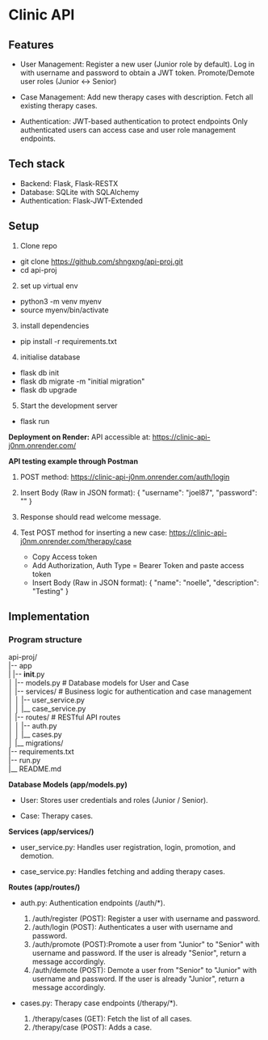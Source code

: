 # Clinic API 

## Features
- User Management:
Register a new user (Junior role by default).
Log in with username and password to obtain a JWT token.
Promote/Demote user roles (Junior <-> Senior)

- Case Management:
Add new therapy cases with description.
Fetch all existing therapy cases.

- Authentication:
JWT-based authentication to protect endpoints
Only authenticated users can access case and user role management endpoints.


## Tech stack
- Backend: Flask, Flask-RESTX
- Database: SQLite with SQLAlchemy
- Authentication: Flask-JWT-Extended

## Setup
1. Clone repo
- git clone https://github.com/shngxng/api-proj.git
- cd api-proj

2. set up virtual env
- python3 -m venv myenv
- source myenv/bin/activate  

3. install dependencies
- pip install -r requirements.txt

4. initialise database
- flask db init
- flask db migrate -m "initial migration"
- flask db upgrade

5. Start the development server
- flask run

**Deployment on Render:**
API accessible at: https://clinic-api-j0nm.onrender.com/

**API testing example through Postman**
1. POST method: https://clinic-api-j0nm.onrender.com/auth/login

2. Insert Body (Raw in JSON format):
{
  "username": "joel87",
  "password": ""
}

3. Response should read welcome message. 

4. Test POST method for inserting a new case: https://clinic-api-j0nm.onrender.com/therapy/case
    - Copy Access token
    - Add Authorization, Auth Type = Bearer Token and paste access token
    - Insert Body (Raw in JSON format):
{
  "name": "noelle",
  "description": "Testing"
}



## Implementation 

### Program structure 
api-proj/ \
|-- app \
|   |-- __init__.py \
│   |-- models.py          # Database models for  User and Case \
│   |-- services/          # Business logic for authentication and case management \
│   │   |-- user_service.py \
│   │   |__ case_service.py \
│   |-- routes/            # RESTful API routes \
│   │   |-- auth.py \
│   │   |__ cases.py \
│   |__ migrations/ \
|-- requirements.txt \
|-- run.py \
|__ README.md 

**Database Models (app/models.py)**
- User: Stores user credentials and roles (Junior / Senior).

- Case: Therapy cases.

**Services (app/services/)**
- user_service.py: Handles user registration, login, promotion, and demotion.

- case_service.py: Handles fetching and adding therapy cases.

**Routes (app/routes/)**
- auth.py: Authentication endpoints (/auth/*).
    1. /auth/register (POST): Register a user with username and password.
    2. /auth/login (POST): Authenticates a user with username and password.
    3. /auth/promote (POST):Promote a user from "Junior" to "Senior" with username and password. If the user is already "Senior", return a message accordingly.
    4. /auth/demote (POST): Demote a user from "Senior" to "Junior" with username and password. If the user is already "Junior", return a message accordingly.

- cases.py: Therapy case endpoints (/therapy/*).
    1. /therapy/cases (GET): Fetch the list of all cases.
    2. /therapy/case (POST): Adds a case.

